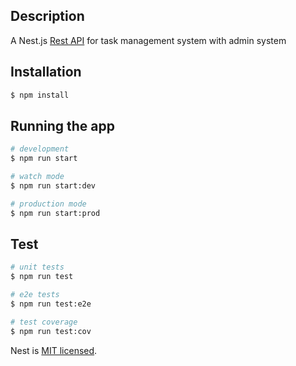 
## Description

A Nest.js [Rest API](https://www.postman.com/orbital-module-saganist-96879429/workspace/public/documentation/31730966-b25f4e72-1ef8-4f9b-a3d5-425ac5642f2c) for task management system with admin system

## Installation

```bash
$ npm install
```

## Running the app

```bash
# development
$ npm run start

# watch mode
$ npm run start:dev

# production mode
$ npm run start:prod
```

## Test

```bash
# unit tests
$ npm run test

# e2e tests
$ npm run test:e2e

# test coverage
$ npm run test:cov
```

Nest is [MIT licensed](LICENSE).
